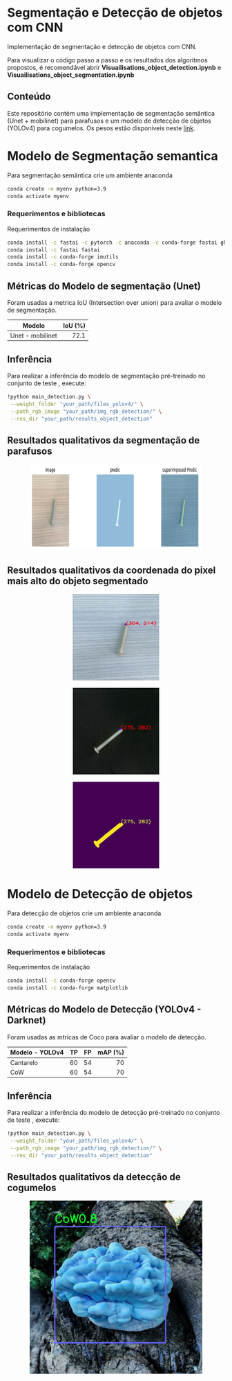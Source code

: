 # Segmentação e Detecção de objetos com CNN
Implementação de segmentação e detecção de objetos com CNN. 

Para visualizar o código passo a passo e os resultados dos algoritmos propostos, é recomendável abrir **Visuailisations_object_detection.ipynb**  e **Visuailisations_object_segmentation.ipynb** 

## Conteúdo
Este repositório contém uma implementação de segmentação semântica (Unet + mobilinet) para parafusos e um modelo de detecção de objetos (YOLOv4) para cogumelos. Os pesos estão disponíveis neste [link](https://drive.google.com/drive/folders/1ChtI9I-5SVqF6m0g9xwo6jp6fp71C7Yh?usp=sharing).


# Modelo de Segmentação semantica

Para segmentação semântica crie um ambiente anaconda

```bash
conda create -n myenv python=3.9
conda activate myenv
```
### Requerimentos e bibliotecas 

Requerimentos de instalação 

```bash
conda install -c fastai -c pytorch -c anaconda -c conda-forge fastai gh anaconda
conda install -c fastai fastai
conda install -c conda-forge imutils
conda install -c conda-forge opencv
```


## Métricas do Modelo de segmentação (Unet)
Foram usadas a metrica IoU (Intersection over union) para avaliar o modelo de segmentação.

| Modelo        | IoU (%) | 
| ------------- |-----:|
| Unet - mobilinet         |72.1|





## Inferência 
Para realizar a inferência do modelo de segmentação pré-treinado no conjunto de teste , execute:

```bash
!python main_detection.py \
 --weight_folder "your_path/files_yolov4/" \
 --path_rgb_image "your_path/img_rgb_detection/" \
 --res_dir "your_path/results_object_detection"
```

## Resultados qualitativos da segmentação de parafusos
<p align="center">
  <img width="400" height="200" src="result_object_segmentation/result_1.PNG">
</p>

## Resultados qualitativos da coordenada do pixel mais alto do objeto segmentado
<p align="center">
  <img width="200" height="200" src="result_object_segmentation/result_2.PNG">
</p>

<p align="center">
  <img width="200" height="200" src="result_object_segmentation/parafuso_pos_cor__3.png">
</p>

<p align="center">
  <img width="200" height="200" src="result_object_segmentation/parafuso_pos_bin__3.png">
</p>


# Modelo de Detecção de objetos

Para detecção de objetos crie um ambiente anaconda

```bash
conda create -n myenv python=3.9
conda activate myenv
```
### Requerimentos e bibliotecas 

Requerimentos de instalação 

```bash
conda install -c conda-forge opencv
conda install -c conda-forge matplotlib
```



## Métricas do Modelo de Detecção (YOLOv4 - Darknet)
Foram usadas as mtricas de Coco para avaliar o modelo de detecção.

| Modelo - YOLOv4        | TP            | FP             | mAP (%) | 
| ------------- |:-------------:| :-------------:|-----:|
| Cantarelo        | 60            | 54             |70|
| CoW        | 60            | 54             |70|




## Inferência 
Para realizar a inferência do modelo de detecção pré-treinado no conjunto de teste , execute:

```bash
!python main_detection.py \
 --weight_folder "your_path/files_yolov4/" \
 --path_rgb_image "your_path/img_rgb_detection/" \
 --res_dir "your_path/results_object_detection"
```

## Resultados qualitativos da detecção de cogumelos
<p align="center">
  <img width="400" height="400" src="results_object_detection/detecion_img_4.png">
</p>





